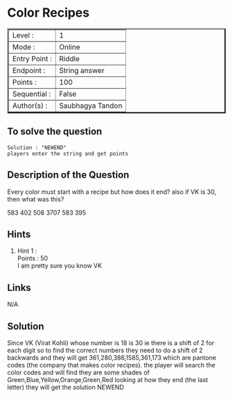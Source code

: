 # Color Recipes

<table border=3 >
<tr>
    <td>Level :</td>
    <td> 1 </td>
</tr>
<tr>
    <td>Mode :</td>
    <td>Online</td>
</tr>
<tr>
    <td>Entry Point : </td>
    <td> Riddle </td>
</tr>
<tr>
    <td>Endpoint : </td>
    <td> String answer</td>
</tr>
<tr>
    <td>Points : </td>
    <td> 100 </td>
</tr>
<tr>
    <td>Sequential : </td>
    <td>False</td>
</tr>
<tr>
    <td>Author(s) : </td>
    <td>Saubhagya Tandon </td>
</tr>
</table>

## To solve the question 

    Solution : "NEWEND"
    players enter the string and get points

## Description of the Question

Every color must start with a recipe but how does it end?
also if VK is 30, then what was this?

583 402 508 3707 583 395

## Hints

<ol>
<li>Hint 1 : <br>
Points : 50 <br>
I am pretty sure you know VK</li>
</ol>

## Links 
N/A

## Solution 

Since VK (Virat Kohli) whose number is 18 is 30 ie there is a shift of 2 for each digit so to find the correct numbers they need to do a shift of 2 backwards and they will get 361,280,386,1585,361,173 which are pantone codes (the company that makes color recipes). the player will search the color codes and will find they are some shades of Green,Blue,Yellow,Orange,Green,Red looking at how they end (the last letter) they will get the solution NEWEND


